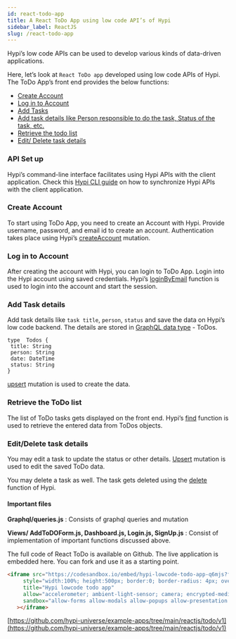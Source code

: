 ```yaml
---
id: react-todo-app
title: A React ToDo App using low code API’s of Hypi
sidebar_label: ReactJS
slug: /react-todo-app
---
```


Hypi’s low code APIs can be used to develop various kinds of data-driven applications.

Here, let’s look at `React ToDo app` developed using low code APIs of Hypi. The ToDo App’s front end provides the below functions:

+ [Create Account](#create-account)
+ [Log in to Account](#log-in-to-account)
+ [Add Tasks](#add-task-details)
+ [Add task details like Person responsible to do the task, Status of the task, etc.](#add-task-details)
+ [Retrieve the todo list](#retrieve-the-todo-list)
+ [Edit/ Delete task details](#edit/delte-task-details)

### API Set up

Hypi’s command-line interface facilitates using Hypi APIs with the client application. Check this [Hypi CLI guide](hypi-cli-intro.md) on how to synchronize Hypi APIs with the client application.

### Create Account

To start using ToDo App, you need to create an Account with Hypi. Provide username, password, and email id to create an account. Authentication takes place using Hypi’s [createAccount](authentication.md#createaccount) mutation.

### Log in to Account

After creating the account with Hypi, you can login to ToDo App. Login into the Hypi account using saved credentials. Hypi’s [loginByEmail](authentication.md#loginbyemail) function is used to login into the account and start the session.

### Add Task details

Add task details like `task title`, `person`, `status` and save the data on Hypi’s low code backend. The details are stored in [GraphQL data type](gql-schema-types.md#type-language) - ToDos.
```
type  Todos {
 title: String
 person: String
 date: DateTime
 status: String
}
```
[upsert](createdata.md) mutation is used to create the data.

### Retrieve the ToDo list

The list of ToDo tasks gets displayed on the front end. Hypi’s [find](readdata.md#find) function is used to retrieve the entered data from ToDos objects.

### Edit/Delete task details

You may edit a task to update the status or other details. [Upsert](createdata.md) mutation is used to edit the saved ToDo data.

You may delete a task as well. The task gets deleted using the [delete](deletedata.md#delete) function of Hypi.

#### Important files

**Graphql/queries.js** : Consists of graphql queries and mutation

**Views/ AddToDOForm.js, Dashboard.js, Login.js, SignUp.js** : Consist of implementation of important functions discussed above.

The full code of React ToDo is available on Github. The live application is embedded here. You can fork and use it as a starting point.

```html
<iframe src="https://codesandbox.io/embed/hypi-lowcode-todo-app-q6mjs?fontsize=14&hidenavigation=1&theme=dark"
     style="width:100%; height:500px; border:0; border-radius: 4px; overflow:hidden;"
     title="Hypi lowcode todo app"
     allow="accelerometer; ambient-light-sensor; camera; encrypted-media; geolocation; gyroscope; hid; microphone; midi; payment; usb; vr; xr-spatial-tracking"
     sandbox="allow-forms allow-modals allow-popups allow-presentation allow-same-origin allow-scripts"
   ></iframe>
```
[https://github.com/hypi-universe/example-apps/tree/main/reactjs/todo/v1](https://github.com/hypi-universe/example-apps/tree/main/reactjs/todo/v1)